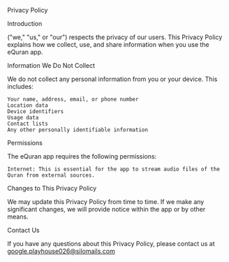 Privacy Policy

Introduction

("we," "us," or "our") respects the privacy of our users. This Privacy Policy explains how we
collect, use, and share information when you use the eQuran app.

Information We Do Not Collect

We do not collect any personal information from you or your device. This includes:

    Your name, address, email, or phone number
    Location data
    Device identifiers
    Usage data
    Contact lists
    Any other personally identifiable information

Permissions

The eQuran app requires the following permissions:

    Internet: This is essential for the app to stream audio files of the Quran from external sources.

Changes to This Privacy Policy

We may update this Privacy Policy from time to time. If we make any significant changes, we will
provide notice within the app or by other means.

Contact Us

If you have any questions about this Privacy Policy, please contact us at
google.playhouse026@silomails.com